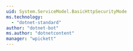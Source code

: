 ```yaml
---
uid: System.ServiceModel.BasicHttpSecurityMode
ms.technology: 
  - "dotnet-standard"
author: "dotnet-bot"
ms.author: "dotnetcontent"
manager: "wpickett"
---
```

